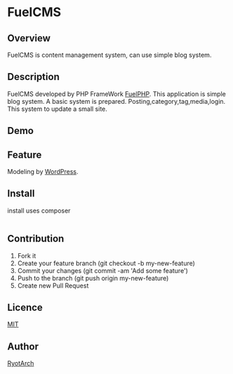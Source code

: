 FuelCMS
====
## Overview
FuelCMS is content management system, can use simple blog system.

## Description
FuelCMS developed by PHP FrameWork [FuelPHP](https://fuelphp.com/).
This application is simple blog system. A basic system is prepared. 
Posting,category,tag,media,login.
This system to update a small site.

## Demo

## Feature
Modeling by [WordPress](https://wordpress.org/).

## Install

install uses composer  
```

```


## Contribution

1. Fork it
1. Create your feature branch (git checkout -b my-new-feature)
1. Commit your changes (git commit -am 'Add some feature')
1. Push to the branch (git push origin my-new-feature)
1. Create new Pull Request

## Licence

[MIT](https://github.com/Restoration/FuelPHP-CMS/blob/master/README.md)

## Author

[RyotArch](https://github.com/Restoration)

